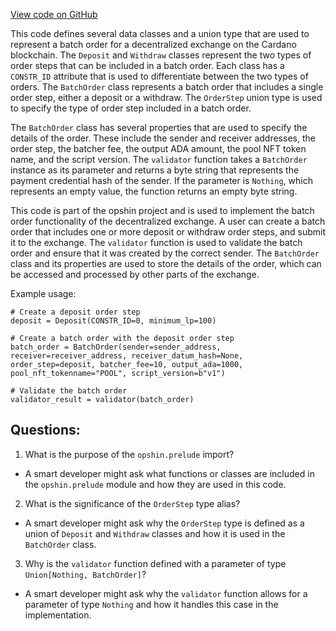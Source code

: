 [View code on GitHub](https://github.com/opshin/opshin/examples/complex_datum.py)

This code defines several data classes and a union type that are used to represent a batch order for a decentralized exchange on the Cardano blockchain. The `Deposit` and `Withdraw` classes represent the two types of order steps that can be included in a batch order. Each class has a `CONSTR_ID` attribute that is used to differentiate between the two types of orders. The `BatchOrder` class represents a batch order that includes a single order step, either a deposit or a withdraw. The `OrderStep` union type is used to specify the type of order step included in a batch order.

The `BatchOrder` class has several properties that are used to specify the details of the order. These include the sender and receiver addresses, the order step, the batcher fee, the output ADA amount, the pool NFT token name, and the script version. The `validator` function takes a `BatchOrder` instance as its parameter and returns a byte string that represents the payment credential hash of the sender. If the parameter is `Nothing`, which represents an empty value, the function returns an empty byte string.

This code is part of the opshin project and is used to implement the batch order functionality of the decentralized exchange. A user can create a batch order that includes one or more deposit or withdraw order steps, and submit it to the exchange. The `validator` function is used to validate the batch order and ensure that it was created by the correct sender. The `BatchOrder` class and its properties are used to store the details of the order, which can be accessed and processed by other parts of the exchange. 

Example usage:

```
# Create a deposit order step
deposit = Deposit(CONSTR_ID=0, minimum_lp=100)

# Create a batch order with the deposit order step
batch_order = BatchOrder(sender=sender_address, receiver=receiver_address, receiver_datum_hash=None, order_step=deposit, batcher_fee=10, output_ada=1000, pool_nft_tokenname="POOL", script_version=b"v1")

# Validate the batch order
validator_result = validator(batch_order)
```
## Questions: 
 1. What is the purpose of the `opshin.prelude` import?
- A smart developer might ask what functions or classes are included in the `opshin.prelude` module and how they are used in this code.

2. What is the significance of the `OrderStep` type alias?
- A smart developer might ask why the `OrderStep` type is defined as a union of `Deposit` and `Withdraw` classes and how it is used in the `BatchOrder` class.

3. Why is the `validator` function defined with a parameter of type `Union[Nothing, BatchOrder]`?
- A smart developer might ask why the `validator` function allows for a parameter of type `Nothing` and how it handles this case in the implementation.